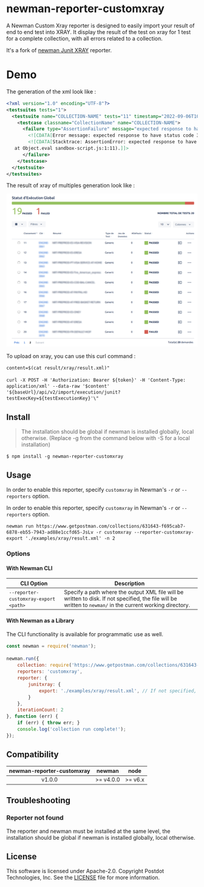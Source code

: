 # newman-reporter-customxray
A Newman Custom Xray reporter is designed to easily import your result of end to end test into XRAY.
It display the result of the test on xray for 1 test for a complete collection, with all errors related to a collection.

It's a fork of [newman Junit XRAY](https://www.npmjs.com/package/newman-reporter-junitxray) reporter.

# Demo

The generation of the xml look like :

```xml
<?xml version="1.0" encoding="UTF-8"?>
<testsuites tests="1">
  <testsuite name="COLLECTION-NAME" tests="11" timestamp="2022-09-06T10:14:11.848" failures="1">
    <testcase classname="CollectionName" name="COLLECTION-NAME">
      <failure type="AssertionFailure" message="expected response to have status code 302 but got 200">
        <![CDATA[Error message: expected response to have status code 302 but got 200.]]>
        <![CDATA[Stacktrace: AssertionError: expected response to have status code 302 but got 200
   at Object.eval sandbox-script.js:1:11).]]>
      </failure>
    </testcase>
  </testsuite>
</testsuites>
```

The result of xray of multiples generation look like :

![](xray.png)

To upload on xray, you can use this curl command :

```console
content=$(cat result/xray/result.xml)"

curl -X POST -H 'Authorization: Bearer ${token}' -H 'Content-Type: application/xml' --data-raw '$content' '${baseUrl}/api/v2/import/execution/junit?testExecKey=${testExecutionKey}'\"
```


## Install
> The installation should be global if newman is installed globally, local otherwise. (Replace -g from the command below with -S for a local installation)

```console
$ npm install -g newman-reporter-customxray
```

## Usage
In order to enable this reporter, specify `customxray` in Newman's `-r` or `--reporters` option.

In order to enable this reporter, specify `customxray` in Newman's `-r` or `--reporters` option.

```console
newman run https://www.getpostman.com/collections/631643-f695cab7-6878-eb55-7943-ad88e1ccfd65-JsLv -r customxray --reporter-customxray-export './examples/xray/result.xml' -n 2
```

### Options

#### With Newman CLI

| CLI Option  | Description       |
|-------------|-------------------|
| `--reporter-customxray-export <path>` | Specify a path where the output XML file will be written to disk. If not specified, the file will be written to `newman/` in the current working directory. |

#### With Newman as a Library
The CLI functionality is available for programmatic use as well.

```javascript
const newman = require('newman');

newman.run({
    collection: require('https://www.getpostman.com/collections/631643-f695cab7-6878-eb55-7943-ad88e1ccfd65-JsLv'), // can also provide a URL or path to a local JSON file.
    reporters: 'customxray',
    reporter: {
        junitxray: {
            export: './examples/xray/result.xml', // If not specified, the file will be written to `newman/` in the current working directory.
        }
    },
	iterationCount: 2
}, function (err) {
	if (err) { throw err; }
    console.log('collection run complete!');
});
```

## Compatibility

| **newman-reporter-customxray** | **newman** | **node** |
|:-----------------------------:|:----------:|:--------:|
|            v1.0.0             | >= v4.0.0  | >= v6.x  |

## Troubleshooting

### Reporter not found
The reporter and newman must be installed at the same level, the installation should be global if newman is installed globally, local otherwise.


## License
This software is licensed under Apache-2.0. Copyright Postdot Technologies, Inc. See the [LICENSE](LICENSE) file for more information.